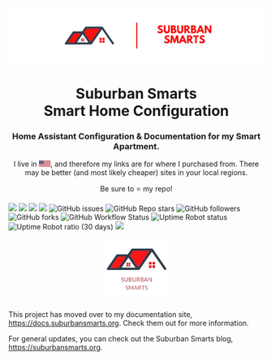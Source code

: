 <p align="center">
  <img src="images/ss-docs-header4.png" width="1200"/>
</p>

<h1 align="center">Suburban Smarts <br />Smart Home Configuration</h1>
<h3 align="center">Home Assistant Configuration &amp; Documentation for my Smart Apartment.</h3>
<p align="center">
  I live in <img src="images/us.png"/>, and therefore my links are for where I purchased from. There may be better (and most likely cheaper) sites in your local regions.</p>
<p align="center">Be sure to ⭐ my repo!</p> 
<p>
  <img src="https://img.shields.io/github/last-commit/twhite96/SmartHome?color=%234af2a1&style=for-the-badge">
  <img src="https://img.shields.io/badge/HA-Version_8.2-41BDF5?style=for-the-badge&logo=homeassistant">
  <img src="https://img.shields.io/maintenance/yes/2022?color=%234af2a1&style=for-the-badge">
  <img src="https://img.shields.io/badge/License-Unlicense-blueviolet?style=for-the-badge" />
  <img alt="GitHub issues" src="https://img.shields.io/github/issues/twhite96/SuburbanSmarts?color=%234af2a1&style=for-the-badge">
  <img alt="GitHub Repo stars" src="https://img.shields.io/github/stars/twhite96/SuburbanSmarts?color=%23ff000f&style=for-the-badge">
  <img alt="GitHub followers" src="https://img.shields.io/github/followers/twhite96?style=for-the-badge">
  <img alt="GitHub forks" src="https://img.shields.io/github/forks/twhite96/SuburbanSmarts?color=%23fa476f&style=for-the-badge">
  <img alt="GitHub Workflow Status" src="https://img.shields.io/github/workflow/status/twhite96/SuburbanSmarts/ci?color=%2377ee9f&style=for-the-badge">
  <img alt="Uptime Robot status" src="https://img.shields.io/uptimerobot/status/m789189727-a36056ec240ae744a06b8a8e?color=%2377ee9f&style=for-the-badge">
  <img alt="Uptime Robot ratio (30 days)" src="https://img.shields.io/uptimerobot/ratio/m789189727-a36056ec240ae744a06b8a8e?color=%2377ee9f&style=for-the-badge">
  </img>
  <a href="https://www.buymeacoffee.com/tiffanywhitedev">
    <img src="https://img.shields.io/badge/Buy_Me_A_Coffee-gray?style=for-the-badge&logo=buy-me-a-coffee&logoColor=fdd937" />
  </a>
</p>
<p align="center">
  <img src="/images/ss-uptime-white.png" width="125"/>
</p>

This project has moved over to my documentation site, https://docs.suburbansmarts.org. Check them out for more information.

For general updates, you can check out the Suburban Smarts blog, https://suburbansmarts.org.